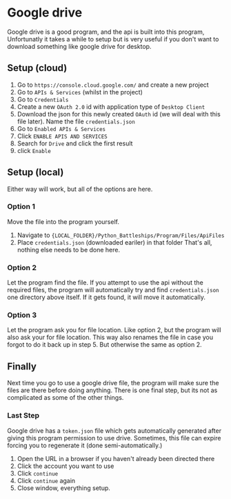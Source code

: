 # Google drive
Google drive is a good program, and the api is built into this program, Unfortunatly it takes a while to setup but is very useful if you don't want to download something like google drive for desktop.

## Setup (cloud)
1. Go to `https://console.cloud.google.com/` and create a new project
2. Go to `APIs & Services` (whilst in the project)
3. Go to `Credentials`
4. Create a new `OAuth 2.0` id with application type of `Desktop Client`
5. Download the json for this newly created `OAuth` id (we will deal with this file later). Name the file `credentials.json`
6. Go to `Enabled APIs & Services`
7. Click `ENABLE APIS AND SERVICES`
8. Search for `Drive` and click the first result
9. click `Enable`

## Setup (local)
Either way will work, but all of the options are here.

### Option 1
Move the file into the program yourself.
1. Navigate to `{LOCAL_FOLDER}/Python_Battleships/Program/Files/ApiFiles`
2. Place `credentials.json` (downloaded eariler) in that folder
That's all, nothing else needs to be done here.

### Option 2
Let the program find the file.
If you attempt to use the api without the required files, the program will automatically try and find `credentials.json` one directory above itself. If it gets found, it will move it automatically.

### Option 3
Let the program ask you for file location.
Like option 2, but the program will also ask your for file location. This way also renames the file in case you forgot to do it back up in step 5. But otherwise the same as option 2.

## Finally
Next time you go to use a google drive file, the program will make sure the files are there before doing anything.
There is one final step, but its not as complicated as some of the other things.

### Last Step
Google drive has a `token.json` file which gets automatically generated after giving this program permission to use drive. Sometimes, this file can expire forcing you to regenerate it (done semi-automatically.)

1. Open the URL in a browser if you haven't already been directed there
2. Click the account you want to use
3. Click `continue`
4. Click `continue` again
5. Close window, everything setup.